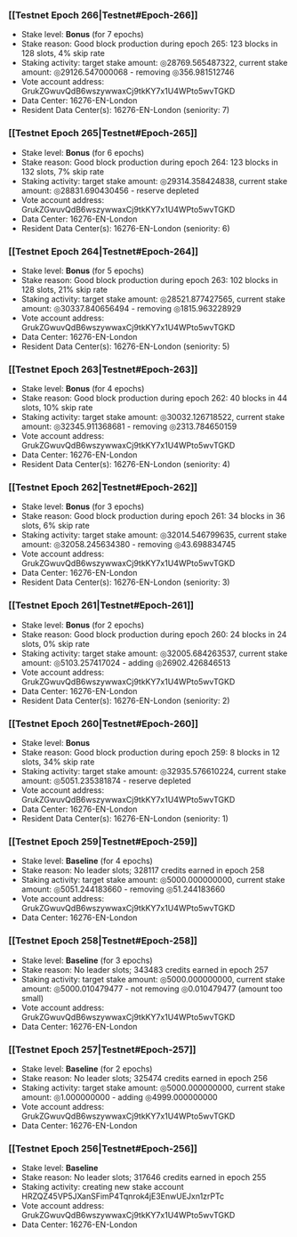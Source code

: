 ### [[Testnet Epoch 266|Testnet#Epoch-266]]
* Stake level: **Bonus** (for 7 epochs)
* Stake reason: Good block production during epoch 265: 123 blocks in 128 slots, 4% skip rate
* Staking activity: target stake amount: ◎28769.565487322, current stake amount: ◎29126.547000068 - removing ◎356.981512746
* Vote account address: GrukZGwuvQdB6wszywwaxCj9tkKY7x1U4WPto5wvTGKD
* Data Center: 16276-EN-London
* Resident Data Center(s): 16276-EN-London (seniority: 7)
### [[Testnet Epoch 265|Testnet#Epoch-265]]
* Stake level: **Bonus** (for 6 epochs)
* Stake reason: Good block production during epoch 264: 123 blocks in 132 slots, 7% skip rate
* Staking activity: target stake amount: ◎29314.358424838, current stake amount: ◎28831.690430456 - reserve depleted
* Vote account address: GrukZGwuvQdB6wszywwaxCj9tkKY7x1U4WPto5wvTGKD
* Data Center: 16276-EN-London
* Resident Data Center(s): 16276-EN-London (seniority: 6)
### [[Testnet Epoch 264|Testnet#Epoch-264]]
* Stake level: **Bonus** (for 5 epochs)
* Stake reason: Good block production during epoch 263: 102 blocks in 128 slots, 21% skip rate
* Staking activity: target stake amount: ◎28521.877427565, current stake amount: ◎30337.840656494 - removing ◎1815.963228929
* Vote account address: GrukZGwuvQdB6wszywwaxCj9tkKY7x1U4WPto5wvTGKD
* Data Center: 16276-EN-London
* Resident Data Center(s): 16276-EN-London (seniority: 5)
### [[Testnet Epoch 263|Testnet#Epoch-263]]
* Stake level: **Bonus** (for 4 epochs)
* Stake reason: Good block production during epoch 262: 40 blocks in 44 slots, 10% skip rate
* Staking activity: target stake amount: ◎30032.126718522, current stake amount: ◎32345.911368681 - removing ◎2313.784650159
* Vote account address: GrukZGwuvQdB6wszywwaxCj9tkKY7x1U4WPto5wvTGKD
* Data Center: 16276-EN-London
* Resident Data Center(s): 16276-EN-London (seniority: 4)
### [[Testnet Epoch 262|Testnet#Epoch-262]]
* Stake level: **Bonus** (for 3 epochs)
* Stake reason: Good block production during epoch 261: 34 blocks in 36 slots, 6% skip rate
* Staking activity: target stake amount: ◎32014.546799635, current stake amount: ◎32058.245634380 - removing ◎43.698834745
* Vote account address: GrukZGwuvQdB6wszywwaxCj9tkKY7x1U4WPto5wvTGKD
* Data Center: 16276-EN-London
* Resident Data Center(s): 16276-EN-London (seniority: 3)
### [[Testnet Epoch 261|Testnet#Epoch-261]]
* Stake level: **Bonus** (for 2 epochs)
* Stake reason: Good block production during epoch 260: 24 blocks in 24 slots, 0% skip rate
* Staking activity: target stake amount: ◎32005.684263537, current stake amount: ◎5103.257417024 - adding ◎26902.426846513
* Vote account address: GrukZGwuvQdB6wszywwaxCj9tkKY7x1U4WPto5wvTGKD
* Data Center: 16276-EN-London
* Resident Data Center(s): 16276-EN-London (seniority: 2)
### [[Testnet Epoch 260|Testnet#Epoch-260]]
* Stake level: **Bonus**
* Stake reason: Good block production during epoch 259: 8 blocks in 12 slots, 34% skip rate
* Staking activity: target stake amount: ◎32935.576610224, current stake amount: ◎5051.235381874 - reserve depleted
* Vote account address: GrukZGwuvQdB6wszywwaxCj9tkKY7x1U4WPto5wvTGKD
* Data Center: 16276-EN-London
* Resident Data Center(s): 16276-EN-London (seniority: 1)
### [[Testnet Epoch 259|Testnet#Epoch-259]]
* Stake level: **Baseline** (for 4 epochs)
* Stake reason: No leader slots; 328117 credits earned in epoch 258
* Staking activity: target stake amount: ◎5000.000000000, current stake amount: ◎5051.244183660 - removing ◎51.244183660
* Vote account address: GrukZGwuvQdB6wszywwaxCj9tkKY7x1U4WPto5wvTGKD
* Data Center: 16276-EN-London
### [[Testnet Epoch 258|Testnet#Epoch-258]]
* Stake level: **Baseline** (for 3 epochs)
* Stake reason: No leader slots; 343483 credits earned in epoch 257
* Staking activity: target stake amount: ◎5000.000000000, current stake amount: ◎5000.010479477 - not removing ◎0.010479477 (amount too small)
* Vote account address: GrukZGwuvQdB6wszywwaxCj9tkKY7x1U4WPto5wvTGKD
* Data Center: 16276-EN-London
### [[Testnet Epoch 257|Testnet#Epoch-257]]
* Stake level: **Baseline** (for 2 epochs)
* Stake reason: No leader slots; 325474 credits earned in epoch 256
* Staking activity: target stake amount: ◎5000.000000000, current stake amount: ◎1.000000000 - adding ◎4999.000000000
* Vote account address: GrukZGwuvQdB6wszywwaxCj9tkKY7x1U4WPto5wvTGKD
* Data Center: 16276-EN-London
### [[Testnet Epoch 256|Testnet#Epoch-256]]
* Stake level: **Baseline**
* Stake reason: No leader slots; 317646 credits earned in epoch 255
* Staking activity: creating new stake account HRZQZ45VP5JXanSFimP4Tqnrok4jE3EnwUEJxn1zrPTc
* Vote account address: GrukZGwuvQdB6wszywwaxCj9tkKY7x1U4WPto5wvTGKD
* Data Center: 16276-EN-London